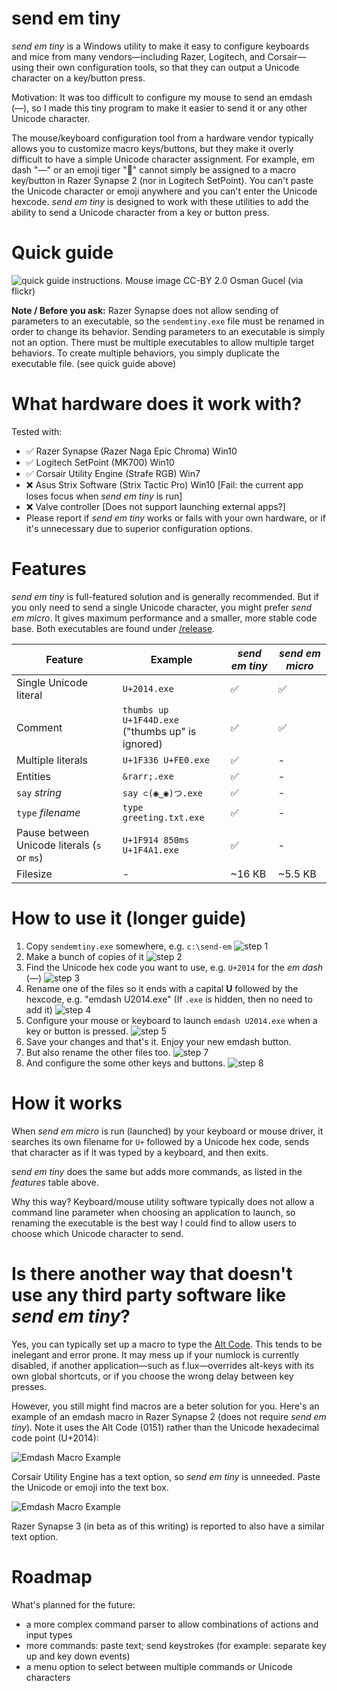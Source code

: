 # send em tiny
_send em tiny_ is a Windows utility to make it easy to configure keyboards and mice from many vendors—including Razer, Logitech, and Corsair—using their own configuration tools, so that they can output a Unicode character on a key/button press.

Motivation: It was too difficult to configure my mouse to send an emdash (—), so I made this tiny program to make it easier to send it or any other Unicode character.

The mouse/keyboard configuration tool from a hardware vendor typically allows you to customize macro keys/buttons, but they make it overly difficult to have a simple Unicode character assignment. For example, em dash "—" or an emoji tiger "🐯" cannot simply be assigned to a macro key/button in Razer Synapse 2 (nor in Logitech SetPoint). You can't paste the Unicode character or emoji anywhere and you can't enter the Unicode hexcode. _send em tiny_ is designed to work with these utilities to add the ability to send a Unicode character from a key or button press.

# Quick guide

![quick guide instructions. Mouse image CC-BY 2.0 Osman Gucel (via flickr)](https://raw.githubusercontent.com/quole/sendemtiny/master/docs/quickguide/quickguide.png)

**Note / Before you ask:** Razer Synapse does not allow sending of parameters to an executable, so the `sendemtiny.exe` file must be renamed in order to change its behavior. Sending parameters to an executable is simply not an option. There must be multiple executables to allow multiple target behaviors. To create multiple behaviors, you simply duplicate the executable file. (see quick guide above)

# What hardware does it work with?

Tested with: 
* ✅ Razer Synapse (Razer Naga Epic Chroma) Win10
* ✅ Logitech SetPoint (MK700) Win10
* ✅ Corsair Utility Engine (Strafe RGB) Win7
* ❌ Asus Strix Software (Strix Tactic Pro) Win10 [Fail: the current app loses focus when _send em tiny_ is run]
* ❌ Valve controller [Does not support launching external apps?]
* Please report if _send em tiny_ works or fails with your own hardware, or if it's unnecessary due to superior configuration options.

# Features

_send em tiny_ is full-featured solution and is generally recommended. But if you only need to send a single Unicode character, you might prefer _send em micro_. It gives maximum performance and a smaller, more stable code base. Both executables are found under [/release](https://github.com/quole/sendemtiny/tree/master/release).

| Feature | Example | _send em tiny_ | _send em micro_ |
| --- | --- | --- | --- | 
| Single Unicode literal | `U+2014.exe` | ✅ | ✅ |
| Comment | `thumbs up U+1F44D.exe`<br/>("thumbs up" is ignored) | ✅ | ✅ |
| Multiple literals | `U+1F336️ U+FE0.exe` | ✅ | - |
| Entities | `&rarr;.exe` | ✅ | - |
| `say` _string_ | `say ⊂(◉‿◉)つ.exe` | ✅ | - |
| `type` _filename_ | `type greeting.txt.exe` | ✅ | - |
| Pause between Unicode literals (`s` or `ms`) | `U+1F914 850ms U+1F4A1.exe` | ✅ | - |
| Filesize | - | ~16 KB | ~5.5 KB |

# How to use it (longer guide)

1. Copy `sendemtiny.exe` somewhere, e.g. `c:\send-em`
![step 1](https://raw.githubusercontent.com/quole/sendemtiny/master/docs/screenshots/step01.png)
2. Make a bunch of copies of it
![step 2](https://raw.githubusercontent.com/quole/sendemtiny/master/docs/screenshots/step02.png)
3. Find the Unicode hex code you want to use, e.g. `U+2014` for the _em dash_ (—)
![step 3](https://raw.githubusercontent.com/quole/sendemtiny/master/docs/screenshots/step03.png)
4. Rename one of the files so it ends with a capital **U** followed by the hexcode, e.g. "emdash U2014.exe" (If `.exe` is hidden, then no need to add it)
![step 4](https://raw.githubusercontent.com/quole/sendemtiny/master/docs/screenshots/step04.png)
5. Configure your mouse or keyboard to launch `emdash U2014.exe` when a key or button is pressed.
![step 5](https://raw.githubusercontent.com/quole/sendemtiny/master/docs/screenshots/step05_Razer_Synapse.png)
6. Save your changes and that's it. Enjoy your new emdash button.
7. But also rename the other files too.
![step 7](https://raw.githubusercontent.com/quole/sendemtiny/master/docs/screenshots/step07.png)
8. And configure the some other keys and buttons.
![step 8](https://raw.githubusercontent.com/quole/sendemtiny/master/docs/screenshots/step08_Razer_Synapse.png)

# How it works
When _send em micro_ is run (launched) by your keyboard or mouse driver, it searches its own filename for `U+` followed by a Unicode hex code, sends that character as if it was typed by a keyboard, and then exits.

_send em tiny_ does the same but adds more commands, as listed in the _features_ table above.

Why this way? Keyboard/mouse utility software typically does not allow a command line parameter when choosing an application to launch, so renaming the executable is the best way I could find to allow users to choose which Unicode character to send.

# Is there another way that doesn't use any third party software like _send em tiny_?
Yes, you can typically set up a macro to type the [Alt Code](https://en.wikipedia.org/wiki/Alt_code). This tends to be inelegant and error prone. It may mess up if your numlock is currently disabled, if another application—such as f.lux—overrides alt-keys with its own global shortcuts, or if you choose the wrong delay between key presses.

However, you still might find macros are a beter solution for you. Here's an example of an emdash macro in Razer Synapse 2 (does not require _send em tiny_). Note it uses the Alt Code (0151) rather than the Unicode hexadecimal code point (U+2014):

![Emdash Macro Example](https://raw.githubusercontent.com/quole/sendemtiny/master/docs/screenshots/emdash-macro-example_Razor_Synapse.png)

Corsair Utility Engine has a text option, so _send em tiny_ is unneeded. Paste the Unicode or emoji into the text box.

![Emdash Macro Example](https://raw.githubusercontent.com/quole/sendemtiny/master/docs/screenshots/emdash-macro-example_Corsair.png)

Razer Synapse 3 (in beta as of this writing) is reported to also have a similar text option.

# Roadmap

What's planned for the future:

* a more complex command parser to allow combinations of actions and input types
* more commands: paste text; send keystrokes (for example: separate key up and key down events)
* a menu option to select between multiple commands or Unicode characters
